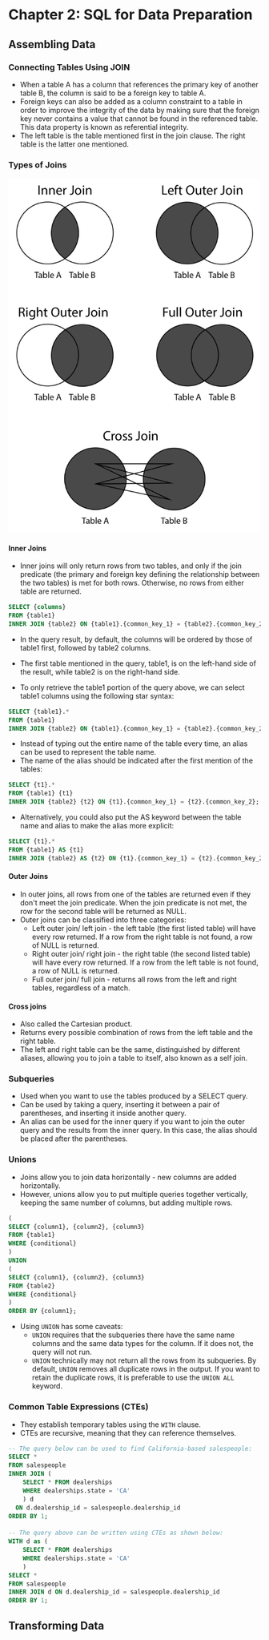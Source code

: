 # Chapter 2: SQL for Data Preparation

## Assembling Data

### Connecting Tables Using JOIN

- When a table A has a column that references the primary key of another table B, the column is said to be a foreign key to table A.
- Foreign keys can also be added as a column constraint to a table in order to improve the integrity of the data by making sure that the foreign key never contains a value that cannot be found in the referenced table. This data property is known as referential integrity.
- The left table is the table mentioned first in the join clause. The right table is the latter one mentioned.

### Types of Joins

![Main types of joins](../Images/Main%20types%20of%20joins.png)

#### Inner Joins

- Inner joins will only return rows from two tables, and only if the join predicate (the primary and foreign key defining the relationship between the two tables) is met for both rows. Otherwise, no rows from either table are returned.

```sql
SELECT {columns}
FROM {table1}
INNER JOIN {table2} ON {table1}.{common_key_1} = {table2}.{common_key_2};
```

- In the query result, by default, the columns will be ordered by those of table1 first, followed by table2 columns.
- The first table mentioned in the query, table1, is on the left-hand side of the result, while table2 is on the right-hand side.

- To only retrieve the table1 portion of the query above, we can select table1 columns using the following star syntax:

```sql
SELECT {table1}.*
FROM {table1}
INNER JOIN {table2} ON {table1}.{common_key_1} = {table2}.{common_key_2};
```

- Instead of typing out the entire name of the table every time, an alias can be used to represent the table name.
- The name of the alias should be indicated after the first mention of the tables:

```sql
SELECT {t1}.*
FROM {table1} {t1}
INNER JOIN {table2} {t2} ON {t1}.{common_key_1} = {t2}.{common_key_2};
```

- Alternatively, you could also put the AS keyword between the table name and alias to make the alias more explicit:

```sql
SELECT {t1}.*
FROM {table1} AS {t1}
INNER JOIN {table2} AS {t2} ON {t1}.{common_key_1} = {t2}.{common_key_2};
```

#### Outer Joins

- In outer joins, all rows from one of the tables are returned even if they don't meet the join predicate. When the join predicate is not met, the row for the second table will be returned as NULL.
- Outer joins can be classified into three categories:
  - Left outer join/ left join - the left table (the first listed table) will have every row returned. If a row from the right table is not found, a row of NULL is returned.
  - Right outer join/ right join - the right table (the second listed table) will have every row returned. If a row from the left table is not found, a row of NULL is returned.
  - Full outer join/ full join - returns all rows from the left and right tables, regardless of a match.

#### Cross joins

- Also called the Cartesian product.
- Returns every possible combination of rows from the left table and the right table.
- The left and right table can be the same, distinguished by different aliases, allowing you to join a table to itself, also known as a self join.

### Subqueries

- Used when you want to use the tables produced by a SELECT query.
- Can be used by taking a query, inserting it between a pair of parentheses, and inserting it inside another query.
- An alias can be used for the inner query if you want to join the outer query and the results from the inner query. In this case, the alias should be placed after the parentheses.

### Unions

- Joins allow you to join data horizontally - new columns are added horizontally.
- However, unions allow you to put multiple queries together vertically, keeping the same number of columns, but adding multiple rows.

```sql
(
SELECT {column1}, {column2}, {column3}
FROM {table1}
WHERE {conditional}
)
UNION
(
SELECT {column1}, {column2}, {column3}
FROM {table2}
WHERE {conditional}
)
ORDER BY {column1};
```

- Using `UNION` has some caveats:
  - `UNION` requires that the subqueries there have the same name columns and the same data types for the column. If it does not, the query will not run. 
  - `UNION` technically may not return all the rows from its subqueries. By default, `UNION` removes all duplicate rows in the output. If you want to retain the duplicate rows, it is preferable to use the `UNION ALL` keyword.

### Common Table Expressions (CTEs)

- They establish temporary tables using the `WITH` clause.
- CTEs are recursive, meaning that they can reference themselves.

```sql
-- The query below can be used to find California-based salespeople:
SELECT *
FROM salespeople
INNER JOIN (
    SELECT * FROM dealerships
    WHERE dealerships.state = 'CA'
    ) d
  ON d.dealership_id = salespeople.dealership_id
ORDER BY 1;

-- The query above can be written using CTEs as shown below:
WITH d as (
    SELECT * FROM dealerships
    WHERE dealerships.state = 'CA'
    )
SELECT *
FROM salespeople
INNER JOIN d ON d.dealership_id = salespeople.dealership_id
ORDER BY 1;
```

## Transforming Data


